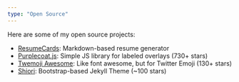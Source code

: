 ```yaml
---
type: "Open Source"
---
```


Here are some of my open source projects:

* <a href="http://ellekasai.github.io/resumecards/" target="_blank">ResumeCards</a>: Markdown-based resume generator
* <a href="http://ellekasai.github.io/purplecoat.js/" target="_blank">Purplecoat.js</a>: Simple JS library for labeled overlays (730+ stars)
* <a href="http://ellekasai.github.io/twemoji-awesome/" target="_blank">Twemoji Awesome</a>: Like font awesome, but for Twitter Emoji (130+ stars)
* <a href="http://ellekasai.github.io/shiori" target="_blank">Shiori</a>: Bootstrap-based Jekyll Theme (~100 stars)
